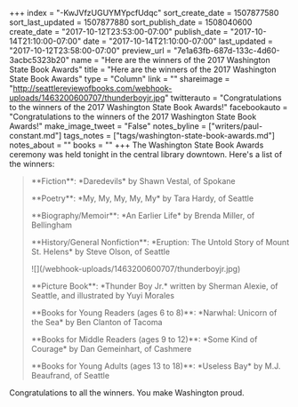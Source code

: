 +++
index = "-KwJVfzUGUYMYpcfUdqc"
sort_create_date = 1507877580
sort_last_updated = 1507877880
sort_publish_date = 1508040600
create_date = "2017-10-12T23:53:00-07:00"
publish_date = "2017-10-14T21:10:00-07:00"
date = "2017-10-14T21:10:00-07:00"
last_updated = "2017-10-12T23:58:00-07:00"
preview_url = "7e1a63fb-687d-133c-4d60-3acbc5323b20"
name = "Here are the winners of the 2017 Washington State Book Awards"
title = "Here are the winners of the 2017 Washington State Book Awards"
type = "Column"
link = ""
shareimage = "http://seattlereviewofbooks.com/webhook-uploads/1463200600707/thunderboyjr.jpg"
twitterauto = "Congratulations to the winners of the 2017 Washington State Book Awards!"
facebookauto = "Congratulations to the winners of the 2017 Washington State Book Awards!"
make_image_tweet = "False"
notes_byline = ["writers/paul-constant.md"]
tags_notes = ["tags/washington-state-book-awards.md"]
notes_about = ""
books = ""
+++
The Washington State Book Awards ceremony was held tonight in the central library downtown. Here's a list of the winners:

<blockquote><p>**Fiction**: *Daredevils* by Shawn Vestal, of Spokane</p>

<p>**Poetry**: *My, My, My, My, My* by Tara Hardy, of Seattle</p>
 
<p>**Biography/Memoir**: *An Earlier Life* by Brenda Miller, of Bellingham </p>
 
<p>**History/General Nonfiction**: *Eruption: The Untold Story of Mount St. Helens* by Steve Olson, of Seattle </p>
 
 <p class="image-left">![](/webhook-uploads/1463200600707/thunderboyjr.jpg)</p>
 
<p>**Picture Book**: *Thunder Boy Jr.* written by Sherman Alexie, of Seattle, and illustrated by Yuyi Morales </p>
 
<p>**Books for Young Readers (ages 6 to 8)**: *Narwhal: Unicorn of the Sea* by Ben Clanton of Tacoma </p>
 
<p>**Books for Middle Readers (ages 9 to 12)**: *Some Kind of Courage* by Dan Gemeinhart, of Cashmere </p>
 
 <p>**Books for Young Adults (ages 13 to 18)**: *Useless Bay* by M.J. Beaufrand, of Seattle</p></blockquote>

Congratulations to all the winners. You make Washington proud.